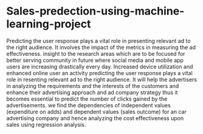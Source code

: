 # Sales-predection-using-machine-learning-project
Predicting the user response plays a vital role in presenting relevant ad to the right audience. 
It involves the impact of the metrics in measuring the ad effectiveness.
insight to the research areas which are to be focused for better serving community in future where social media and mobile app users are increasing drastically every day.
Increased device utilization and enhanced online user an activity predicting the user response plays a vital role in resenting relevant ad to the right audience.
It  will help the advertisers in analyzing the requirements and the interests of the customers and enhance their advertising approach and ad company strategy thus it becomes essential to predict the number of clicks gained by the advertisements.
we find the dependencies of independent values (expenditure on adds) and dependent values (sales outcome) for an car advertising company and hence analyzing the cost effectiveness upon sales using regression analysis.  


